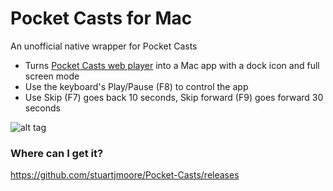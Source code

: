 # Pocket Casts for Mac
An unofficial native wrapper for Pocket Casts

* Turns [Pocket Casts web player](http://play.pocketcasts.com) into a Mac app with a dock icon and full screen mode
* Use the keyboard's Play/Pause (F8) to control the app
* Use Skip (F7) goes back 10 seconds, Skip forward (F9) goes forward 30 seconds

![alt tag](https://raw.githubusercontent.com/stuartjmoore/PocketCastsOSX/master/Files/screenshot.png)

### Where can I get it? 
https://github.com/stuartjmoore/Pocket-Casts/releases
